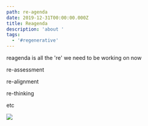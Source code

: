 ```yaml
---
path: re-agenda
date: 2019-12-31T00:00:00.000Z
title: Reagenda
description: 'about '
tags:
  - '#regenerative'
---
```

reagenda is all the 're' we need to be working on now

re-assessment

re-alignment

re-thinking

etc

![](/assets/olia-bondarenko-6dy-vfbvnve-unsplash-crop.jpg)
